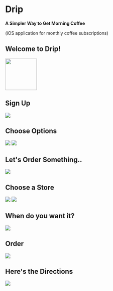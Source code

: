 # Drip
__A Simpler Way to Get Morning Coffee__

(iOS application for monthly coffee subscriptions)


## Welcome to Drip!
<img src="./drip_screenshots/login.png" width="100">


## Sign Up
<img src="./drip_screenshots/sign_up.png">


## Choose Options
<img src="./drip_screenshots/options.png">
<img src="./drip_screenshots/options_selected.png">


## Let's Order Something..
<img src="./drip_screenshots/main_screen.png">


## Choose a Store
<img src="./drip_screenshots/find_store.png">
<img src="./drip_screenshots/store_selected.png">


## When do you want it?
<img src="./drip_screenshots/time_selection.png">


## Order
<img src="./drip_screenshots/order_processing.png">


## Here's the Directions
<img src="./drip_screenshots/store_directions.png">
